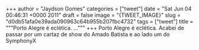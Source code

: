 
+++
author = "Jaydson Gomes"
categories = ["tweet"]
date = "Sat Jun 04 00:46:31 +0000 2011"
draft = false
image = "{TWEET_IMAGE}"
slug = "d0db51afa0e39ada090963c64b955b207fbc4732"
tags = ["tweet"]
title = """Porto Alegre é eclética. ..."""
+++
Porto Alegre é eclética. Acabei de passar por um cartaz de show do Amado Batista e ao lado um do SymphonyX
